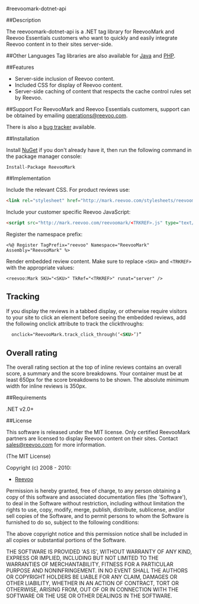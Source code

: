 ﻿#reevoomark-dotnet-api

##Description

The reevoomark-dotnet-api is a .NET tag library for ReevooMark and Reevoo Essentials customers who want to quickly and easily integrate Reevoo content in to their sites server-side.

##Other Languages
Tag libraries are also available for [Java](https://github.com/reevoo/reevoomark-java-api) and [PHP](https://github.com/reevoo/reevoomark-php-api).

##Features

* Server-side inclusion of Reevoo content.
* Included CSS for display of Reevoo content.
* Server-side caching of content that respects the cache control rules set by Reevoo.

##Support
For ReevooMark and Reevoo Essentials customers, support can be obtained by emailing <operations@reevoo.com>.

There is also a [bug tracker](http://github.com/reevoo/reevoomark-dotnet-api/issues) available.

##Installation

Install [NuGet](http://nuget.org/) if you don't already have it, then run the following command in the package manager console:

```
Install-Package ReevooMark
```

##Implementation

Include the relevant CSS. For product reviews use:

``` html
<link rel="stylesheet" href="http://mark.reevoo.com/stylesheets/reevoomark/embedded_reviews.css" type="text/css" />
```

Include your customer specific Reevoo JavaScript:

``` html
<script src="http://mark.reevoo.com/reevoomark/<TRKREF>.js" type="text/javascript"></script>
```

Register the namespace prefix:

``` net
<%@ Register TagPrefix="reevoo" Namespace="ReevooMark" Assembly="ReevooMark" %>
```

Render embedded review content. Make sure to replace `<SKU>` and `<TRKREF>` with the appropriate values:

``` net
<reevoo:Mark SKU="<SKU>" TkRef="<TRKREF>" runat="server" />
```

## Tracking

If you display the reviews in a tabbed display, or otherwise require visitors to your site to click an element before seeing the embedded reviews, add the following onclick attribute to track the clickthroughs:

``` html
  onclick="ReevooMark.track_click_through(‘<SKU>’)”
```

## Overall rating

The overall rating section at the top of inline reviews contains an overall score, a summary and the score breakdowns. Your container must be at least 650px for the score breakdowns to be shown. The absolute minimum width for inline reviews is 350px.

##Requirements

.NET v2.0+

##License

This software is released under the MIT license.  Only certified ReevooMark partners
are licensed to display Reevoo content on their sites.  Contact <sales@reevoo.com> for
more information.

(The MIT License)

Copyright (c) 2008 - 2010:

* [Reevoo](http://www.reevoo.com)

Permission is hereby granted, free of charge, to any person obtaining
a copy of this software and associated documentation files (the
'Software'), to deal in the Software without restriction, including
without limitation the rights to use, copy, modify, merge, publish,
distribute, sublicense, and/or sell copies of the Software, and to
permit persons to whom the Software is furnished to do so, subject to
the following conditions:

The above copyright notice and this permission notice shall be
included in all copies or substantial portions of the Software.

THE SOFTWARE IS PROVIDED 'AS IS', WITHOUT WARRANTY OF ANY KIND,
EXPRESS OR IMPLIED, INCLUDING BUT NOT LIMITED TO THE WARRANTIES OF
MERCHANTABILITY, FITNESS FOR A PARTICULAR PURPOSE AND NONINFRINGEMENT.
IN NO EVENT SHALL THE AUTHORS OR COPYRIGHT HOLDERS BE LIABLE FOR ANY
CLAIM, DAMAGES OR OTHER LIABILITY, WHETHER IN AN ACTION OF CONTRACT,
TORT OR OTHERWISE, ARISING FROM, OUT OF OR IN CONNECTION WITH THE
SOFTWARE OR THE USE OR OTHER DEALINGS IN THE SOFTWARE.
